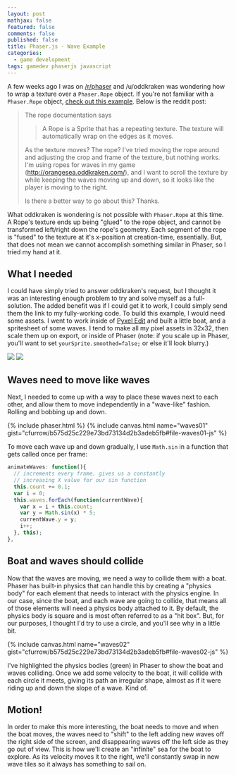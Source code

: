 ```yaml
---
layout: post
mathjax: false
featured: false
comments: false
published: false
title: Phaser.js - Wave Example
categories:
  - game development
tags: gamedev phaserjs javascript
---
```

A few weeks ago I was on [/r/phaser](https://www.reddit.com/r/phaser/comments/4svphl/is_there_actually_a_way_to_wrap_the_texture_of_a/) and /u/oddkraken was wondering how to wrap a texture over a `Phaser.Rope` object. If you're not familiar with a `Phaser.Rope` object, [check out this example](http://phaser.io/examples/v2/sprites/rope). Below is the reddit post:

> The rope documentation says
>
>> A Rope is a Sprite that has a repeating texture. The texture will automatically wrap on the edges as it moves.
>
> As the texture moves? The rope? I've tried moving the rope around and adjusting the crop and frame of the texture, but nothing works. I'm using ropes for waves in my game (http://orangesea.oddkraken.com/), and I want to scroll the texture by while keeping the waves moving up and down, so it looks like the player is moving to the right.
>
> Is there a better way to go about this?
> Thanks.

What oddkraken is wondering is not possible with `Phaser.Rope` at this time. A Rope's texture ends up being "glued" to the rope object, and cannot be transformed left/right down the rope's geometry. Each segment of the rope is "fused" to the texture at it's x-position at creation-time, essentially. But, that does not mean we cannot accomplish something similar in Phaser, so I tried my hand at it.

## What I needed
I could have simply tried to answer oddkraken's request, but I thought it was an interesting enough problem to try and solve myself as a full-solution. The added benefit was if I could get it to work, I could simply send them the link to my fully-working code. To build this example, I would need some assets. I went to work inside of [Pyxel Edit](http://pyxeledit.com/) and built a little boat, and a spritesheet of some waves. I tend to make all my pixel assets in 32x32, then scale them up on export, or inside of Phaser (note: if you scale up in Phaser, you'll want to set `yourSprite.smoothed=false;` or else it'll look blurry.)

<img src="{{this.site.url}}/images/phaser-waves/boat.png" />

<img src="{{this.site.url}}/images/phaser-waves/wave.png" />

## Waves need to move like waves
Next, I needed to come up with a way to place these waves next to each other, and allow them to move independently in a "wave-like" fashion. Rolling and bobbing up and down.

{% include phaser.html %}
{% include canvas.html name="waves01" gist="cfurrow/b575d25c229e73bd73134d2b3adeb5fb#file-waves01-js" %}

<script type="text/javascript">
  function waves01(baseUrl) {
    var waveLength = 160;
    var state = {
      preload: function(){
        this.game.load.spritesheet('wave', baseUrl+'/images/phaser-waves/wave.png', waveLength, waveLength);
      },
      create: function(){
        this.game.stage.backgroundColor = '#fff';
        var numWaves = 3;
        var x = 0;
        var y = 0;
        this.count = 0;
        this.waves = this.game.add.group();
        this.waves.x = 0;
        this.waves.y = this.game.world.height - 50;
        for (var i = 0; i < numWaves; i++)
        {
          x = i*waveLength;
          y = 0;
          wave = this.game.add.sprite(x, y, 'wave', this.game.rnd.between(0,1));
          wave.anchor.set(0.5,0.5);
          wave.smoothed=false;
          this.waves.add(wave);
        }
      },
      update: function() {
        this.animateWaves();
      },
      animateWaves: function(){
        // increments every frame. gives us a constantly
        // increasing X value for our sin function
        this.count += 0.1;
        var i = 0;
        this.waves.forEach(function(currentWave){
          var x = i + this.count;
          var y = Math.sin(x) * 5;
          currentWave.y = y;
          i++;
        }, this);
      },
    };
    new Phaser.Game(400, 200, Phaser.AUTO, 'waves01', state);
  }
  window.addEventListener('load', function(){waves01("{{this.site.url}}")});
</script>

To move each wave up and down gradually, I use `Math.sin` in a function that gets called once per frame:

``` javascript
animateWaves: function(){
  // increments every frame. gives us a constantly
  // increasing X value for our sin function
  this.count += 0.1;
  var i = 0;
  this.waves.forEach(function(currentWave){
    var x = i + this.count;
    var y = Math.sin(x) * 5;
    currentWave.y = y;
    i++;
  }, this);
},
```

## Boat and waves should collide
Now that the waves are moving, we need a way to collide them with a boat. Phaser has built-in physics that can handle this by creating a "physics body" for each element that needs to interact with the physics engine. In our case, since the boat, and each wave are going to collide, that means all of those elements will need a physics body attached to it. By default, the physics body is square and is most often referred to as a "hit box". But, for our purposes, I thought I'd try to use a circle, and you'll see why in a little bit.

{% include canvas.html name="waves02" gist="cfurrow/b575d25c229e73bd73134d2b3adeb5fb#file-waves02-js" %}

<script type="text/javascript">
function waves02(baseUrl) {
    var waveLength = 160;
    var state = {
      preload: function(){
        this.game.load.spritesheet('wave', baseUrl+'/images/phaser-waves/wave.png', waveLength, waveLength);
        this.game.load.image('boat', baseUrl+'/images/phaser-waves/boat.png');
      },
      create: function(){
        this.game.stage.backgroundColor = '#fff';
        var numWaves = 3;
        var x = 0;
        var y = 0;
        this.count = 0;
        this.waves = this.game.add.group();
        // enabling the physics on anything added to this group from this point on.
        this.waves.enableBody = true;
        this.waves.physicsBodyType = Phaser.Physics.ARCADE;
        this.waves.x = 0;
        this.waves.y = this.game.world.height - 50;
        for (var i = 0; i < numWaves; i++)
        {
          x = i*waveLength;
          y = 0;
          wave = this.game.add.sprite(x, y, 'wave', this.game.rnd.between(0,1));
          wave.anchor.set(0.5,0.5);
          wave.smoothed=false;
          this.waves.add(wave);
          // randomize the circle size to vary the motion of anything that collides with this wave
          wave.body.setCircle(this.game.rnd.between(80,140));
          // offset the wave slightly below the top of the sprite
          wave.body.offset.set(0, 50);
          // do not allow other objects to "push" this sprite, simply collide
          wave.body.immovable = true;
        }

        this.boat = this.game.add.sprite(this.game.world.centerX, 0, 'boat');
        this.boat.smoothed=false;
        this.game.physics.arcade.enable(this.boat);
        this.boat.body.gravity.y = 250;
        this.boat.body.setCircle(32);
      },
      update: function() {
        this.game.physics.arcade.collide(this.boat, this.waves);
        this.animateWaves();
      },
      animateWaves: function(){
        // increments every frame. gives us a constantly
        // increasing X value for our sin function
        this.count += 0.1;
        var i = 0;
        this.waves.forEach(function(currentWave){
          var x = i + this.count;
          var y = Math.sin(x) * 5;
          currentWave.y = y;
          i++;
        }, this);
      },
      render: function() {
        this.game.debug.body(this.boat);
        this.waves.forEach(function(wave){
          this.game.debug.body(wave);
        }, this);
      }
    };
    new Phaser.Game(400, 200, Phaser.AUTO, 'waves02', state);
  }
  window.addEventListener('load', function(){waves02("{{this.site.url}}")});
</script>

I've highlighted the physics bodies (green) in Phaser to show the boat and waves colliding. Once we add some velocity to the boat, it will collide with each circle it meets, giving its path an irregular shape, almost as if it were riding up and down the slope of a wave. Kind of.

## Motion!
In order to make this more interesting, the boat needs to move and when the boat moves, the waves need to "shift" to the left adding new waves off the right side of the screen, and disappearing waves off the left side as they go out of view. This is how we'll create an "infinite" sea for the boat to explore. As its velocity moves it to the right, we'll constantly swap in new wave tiles so it always has something to sail on.
